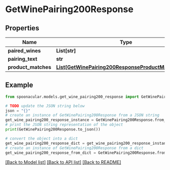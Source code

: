 # GetWinePairing200Response



## Properties

Name | Type | Description | Notes
------------ | ------------- | ------------- | -------------
**paired_wines** | **List[str]** |  | 
**pairing_text** | **str** |  | 
**product_matches** | [**List[GetWinePairing200ResponseProductMatchesInner]**](GetWinePairing200ResponseProductMatchesInner.md) |  | 

## Example

```python
from spoonacular.models.get_wine_pairing200_response import GetWinePairing200Response

# TODO update the JSON string below
json = "{}"
# create an instance of GetWinePairing200Response from a JSON string
get_wine_pairing200_response_instance = GetWinePairing200Response.from_json(json)
# print the JSON string representation of the object
print(GetWinePairing200Response.to_json())

# convert the object into a dict
get_wine_pairing200_response_dict = get_wine_pairing200_response_instance.to_dict()
# create an instance of GetWinePairing200Response from a dict
get_wine_pairing200_response_from_dict = GetWinePairing200Response.from_dict(get_wine_pairing200_response_dict)
```
[[Back to Model list]](../README.md#documentation-for-models) [[Back to API list]](../README.md#documentation-for-api-endpoints) [[Back to README]](../README.md)


